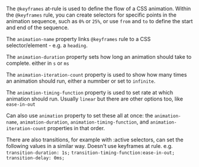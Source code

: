 The `@keyframes` at-rule is used to define the flow of a CSS animation. Within the `@keyframes` rule, you can create selectors for specific points in the animation sequence, such as `0%` or `25%`, or use `from` and `to` to define the start and end of the sequence.

The `animation-name` property links `@keyframes` rule to a CSS selector/element - e.g. a ``heading``.

The `animation-duration` property sets how long an animation should take to complete. either in `s` or `ms`

The `animation-iteration-count` property is used to show how many times an animation should run, either a numnber or set to ``infinite``. 

The `animation-timing-function` property is used to set rate at which animation should run. Usually ``linear`` but there are other options too, like ``ease-in-out``

Can also use ``animation`` property to set these all at once: the `animation-name`, `animation-duration`, `animation-timing-function`, and `animation-iteration-count` properties in that order.

There are also transitions, for example with :active selectors, can set the following values in a similar way. Doesn't use keyframes at rule. 
e.g. 
``transition-duration: 1s;``
``transition-timing-function:ease-in-out;``
``transition-delay: 0ms;``
